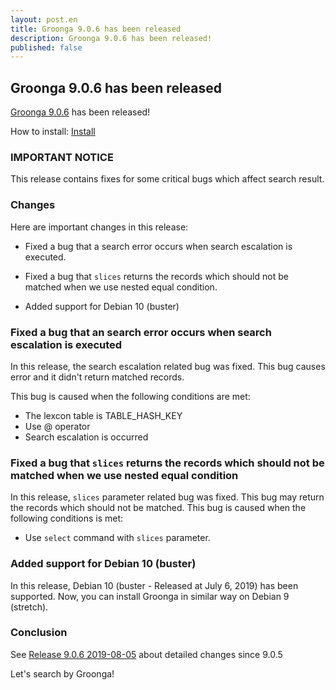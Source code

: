 ```yaml
---
layout: post.en
title: Groonga 9.0.6 has been released
description: Groonga 9.0.6 has been released!
published: false
---
```


## Groonga 9.0.6 has been released

[Groonga 9.0.6](/docs/news.html#release-9-0-6) has been released!

How to install: [Install](/docs/install.html)

### IMPORTANT NOTICE

This release contains fixes for some critical bugs which affect search result.

### Changes

Here are important changes in this release:

* Fixed a bug that a search error occurs when search escalation is executed.

* Fixed a bug that ``slices`` returns the records which should not be matched when we use nested equal condition.

* Added support for Debian 10 (buster)


### Fixed a bug that an search error occurs when search escalation is executed

In this release, the search escalation related bug was fixed. This bug causes error and it didn't return matched records.

This bug is caused when the following conditions are met:

* The lexcon table is TABLE_HASH_KEY
* Use @ operator
* Search escalation is occurred

### Fixed a bug that ``slices`` returns the records which should not be matched when we use nested equal condition

In this release, ``slices`` parameter related bug was fixed. This bug may return the records which should not be matched.
This bug is caused when the following conditions is met:

* Use ``select`` command with ``slices`` parameter.

### Added support for Debian 10 (buster)

In this release, Debian 10 (buster - Released at July 6, 2019) has been supported.
Now, you can install Groonga in similar way on Debian 9 (stretch).

### Conclusion

See [Release 9.0.6 2019-08-05](/docs/news.html#release-9-0-6) about detailed changes since 9.0.5

Let's search by Groonga!
